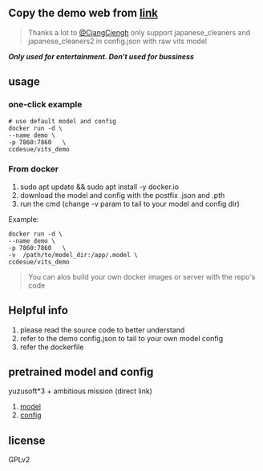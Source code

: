 ## Copy the demo web from [link](https://huggingface.co/spaces/skytnt/moe-japanese-tts/tree/main) 
> Thanks a lot to [@CjangCjengh](https://github.com/CjangCjengh)
> only support  japanese_cleaners and japanese_cleaners2 in config.json with raw vits model

***Only used for entertainment.
Don't used for bussiness***

## usage 

### one-click example
```shell
# use default model and config
docker run -d \
--name demo \
-p 7860:7860   \
ccdesue/vits_demo
```


### From docker 
 1. sudo apt update && sudo apt install -y  docker.io
 2. download the model and config with the postfix .json and .pth
 3. run the cmd (change -v param to tail to your model and config dir)  
 
Example:
```docker 
docker run -d \
--name demo \
-p 7860:7860   \
-v  /path/to/model_dir:/app/.model \
ccdesue/vits_demo    
```


> You can alos build your own docker images or server with the repo's code 

## Helpful info
1. please read the source code to better understand
2. refer to the demo config.json to tail to your own model config
3. refer the dockerfile 

## pretrained model and config
yuzusoft*3 + ambitious mission (direct link)
1. [model](https://api.onedrive.com/v1.0/shares/u!aHR0cHM6Ly8xZHJ2Lm1zL3UvcyFBdG53cTVRejJnLTJiTzdqanlEQXNyWDV4bDA/root/content)
2. [config](https://api.onedrive.com/v1.0/shares/u!aHR0cHM6Ly8xZHJ2Lm1zL3UvcyFBdG53cTVRejJnLTJhNEJ3enhhUHpqNE5EZWc/root/content)  




## license 
GPLv2

